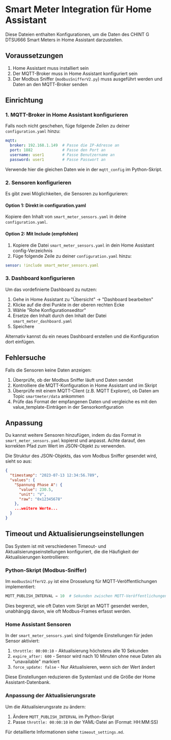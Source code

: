 # Smart Meter Integration für Home Assistant

Diese Dateien enthalten Konfigurationen, um die Daten des CHINT G DTSU666 Smart Meters in Home Assistant darzustellen.

## Voraussetzungen

1. Home Assistant muss installiert sein
2. Der MQTT-Broker muss in Home Assistant konfiguriert sein
3. Der Modbus Sniffer (`modbusSnifferV2.py`) muss ausgeführt werden und Daten an den MQTT-Broker senden

## Einrichtung

### 1. MQTT-Broker in Home Assistant konfigurieren

Falls noch nicht geschehen, füge folgende Zeilen zu deiner `configuration.yaml` hinzu:

```yaml
mqtt:
  broker: 192.168.1.149  # Passe die IP-Adresse an
  port: 1882             # Passe den Port an
  username: user1        # Passe Benutzername an
  password: user1        # Passe Passwort an
```

Verwende hier die gleichen Daten wie in der `mqtt_config` im Python-Skript.

### 2. Sensoren konfigurieren

Es gibt zwei Möglichkeiten, die Sensoren zu konfigurieren:

#### Option 1: Direkt in configuration.yaml

Kopiere den Inhalt von `smart_meter_sensors.yaml` in deine `configuration.yaml`.

#### Option 2: Mit Include (empfohlen)

1. Kopiere die Datei `smart_meter_sensors.yaml` in dein Home Assistant config-Verzeichnis
2. Füge folgende Zeile zu deiner `configuration.yaml` hinzu:

```yaml
sensor: !include smart_meter_sensors.yaml
```

### 3. Dashboard konfigurieren

Um das vordefinierte Dashboard zu nutzen:

1. Gehe in Home Assistant zu "Übersicht" → "Dashboard bearbeiten"
2. Klicke auf die drei Punkte in der oberen rechten Ecke
3. Wähle "Rohe Konfigurationseditor"
4. Ersetze den Inhalt durch den Inhalt der Datei `smart_meter_dashboard.yaml`
5. Speichere

Alternativ kannst du ein neues Dashboard erstellen und die Konfiguration dort einfügen.

## Fehlersuche

Falls die Sensoren keine Daten anzeigen:

1. Überprüfe, ob der Modbus Sniffer läuft und Daten sendet
2. Kontrolliere die MQTT-Konfiguration in Home Assistant und im Skript
3. Überprüfe mit einem MQTT-Client (z.B. MQTT Explorer), ob Daten am Topic `smartmeter/data` ankommen
4. Prüfe das Format der empfangenen Daten und vergleiche es mit den value_template-Einträgen in der Sensorkonfiguration

## Anpassung

Du kannst weitere Sensoren hinzufügen, indem du das Format in `smart_meter_sensors.yaml` kopierst und anpasst. Achte darauf, den korrekten Pfad zum Wert im JSON-Objekt zu verwenden.

Die Struktur des JSON-Objekts, das vom Modbus Sniffer gesendet wird, sieht so aus:

```json
{
  "timestamp": "2023-07-13 12:34:56.789",
  "values": {
    "Spannung Phase A": {
      "value": 230.5,
      "unit": "V",
      "raw": "0x12345678"
    },
    ...weitere Werte...
  }
}
```

## Timeout und Aktualisierungseinstellungen

Das System ist mit verschiedenen Timeout- und Aktualisierungseinstellungen konfiguriert, die die Häufigkeit der Aktualisierungen kontrollieren:

### Python-Skript (Modbus-Sniffer)

Im `modbusSnifferV2.py` ist eine Drosselung für MQTT-Veröffentlichungen implementiert:

```python
MQTT_PUBLISH_INTERVAL = 10  # Sekunden zwischen MQTT-Veröffentlichungen
```

Dies begrenzt, wie oft Daten vom Skript an MQTT gesendet werden, unabhängig davon, wie oft Modbus-Frames erfasst werden.

### Home Assistant Sensoren

In der `smart_meter_sensors.yaml` sind folgende Einstellungen für jeden Sensor aktiviert:

1. `throttle: 00:00:10` - Aktualisierung höchstens alle 10 Sekunden
2. `expire_after: 600` - Sensor wird nach 10 Minuten ohne neue Daten als "unavailable" markiert
3. `force_update: false` - Nur Aktualisieren, wenn sich der Wert ändert

Diese Einstellungen reduzieren die Systemlast und die Größe der Home Assistant-Datenbank.

### Anpassung der Aktualisierungsrate

Um die Aktualisierungsrate zu ändern:

1. Ändere `MQTT_PUBLISH_INTERVAL` im Python-Skript
2. Passe `throttle: 00:00:10` in der YAML-Datei an (Format: HH:MM:SS)

Für detaillierte Informationen siehe `timeout_settings.md`.

